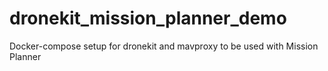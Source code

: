 # dronekit_mission_planner_demo
Docker-compose setup for dronekit and mavproxy to be used with Mission Planner
